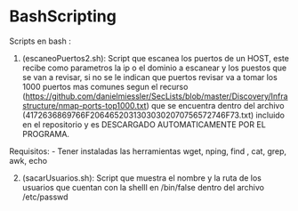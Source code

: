 # BashScripting
Scripts en bash :
1. (escaneoPuertos2.sh): Script que escanea los puertos de un HOST, este recibe como parametros la ip o el dominio a escanear y los puestos que se van a revisar, si no se le indican que puertos revisar va a tomar los 1000 puertos mas comunes segun el recurso (https://github.com/danielmiessler/SecLists/blob/master/Discovery/Infrastructure/nmap-ports-top1000.txt) que se encuentra dentro del archivo (4172636869766F20646520313030302070756572746F73.txt) incluido en el repositorio y es DESCARGADO AUTOMATICAMENTE POR EL PROGRAMA.
  
  Requisitos:
    - Tener instaladas las herramientas wget, nping, find , cat, grep, awk, echo
    
2. (sacarUsuarios.sh): Script que muestra el nombre y la ruta de los usuarios que cuentan con la shelll en /bin/false dentro del archivo /etc/passwd
